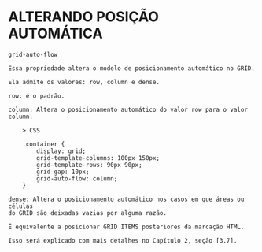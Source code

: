# ALTERANDO POSIÇÃO AUTOMÁTICA

    grid-auto-flow

    Essa propriedade altera o modelo de posicionamento automático no GRID.

    Ela admite os valores: row, column e dense.

    row: é o padrão.

    column: Altera o posicionamento automático do valor row para o valor column.

        > CSS

        .container {
            display: grid;
            grid-template-columns: 100px 150px;
            grid-template-rows: 90px 90px;
            grid-gap: 10px;
            grid-auto-flow: column;
        }

    dense: Altera o posicionamento automático nos casos em que áreas ou células
    do GRID são deixadas vazias por alguma razão.

    É equivalente a posicionar GRID ITEMS posteriores da marcação HTML.

    Isso será explicado com mais detalhes no Capítulo 2, seção [3.7].

    

